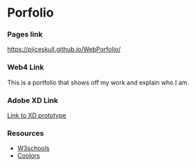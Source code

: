 # Porfolio

### Pages link

<!-- [](https://pjiceskull.github.io/WebPorfolio/) -->

<https://pjiceskull.github.io/WebPorfolio/>

### Web4 Link

<!-- <> -->

This is a portfolio that shows off my work and explain who I am.

### Adobe XD Link

[Link to XD prototype](https://xd.adobe.com/view/b250d525-f46a-40f7-bfdc-96c7ffec3aa0-e703/)

### Resources

- [W3schools](https://www.w3schools.com/default.asp)
- [Coolors](https://coolors.co/1c2321-7d98a1-5e6572-a9b4c2-eef1ef)
